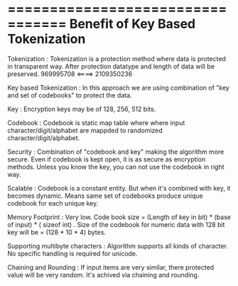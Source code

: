 
=================================
Benefit of Key Based Tokenization
=================================
Tokenization : Tokenization is a protection method where data is protected in transparent way. After protection
               datatype and length of data will be preserved.
               969995708 <====> 2109350236

Key based Tokenization : In this approach we are using combination of "key and set of codebooks" to protect the
                         data.

Key : Encryption keys may be of 128, 256, 512 bits.

Codebook : Codebook is static map table where where input character/digit/alphabet are mappded to randomized
           character/digit/alphabet.

Security : Combination of "codebook and key" making the algorithm more secure. Even if codebook is kept open,
           it is as secure as encryption methods. Unless you know the key, you can not use the codebook in
           right way.

Scalable : Codebook is a constant entity. But when it's combined with key, it becomes dynamic. Means same set
           of codebooks produce unique codebook for each unique key.

Memory Footprint : Very low. Code book size = (Length of key in bit) * (base of input) * ( sizeof int) .
                   Size of the codebook for numeric data with 128 bit key will be = (128 * 10 * 4) bytes.

Supporting multibyte characters : Algorithm supports all kinds of character. No specific handling is required
                                  for unicode.

Chaining and Rounding : If input items are very similar, there protected value will be very random.
                        It's achived via chaining and rounding.
